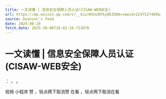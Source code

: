 ```yaml
---
title: 一文读懂 | 信息安全保障人员认证(CISAW-WEB安全)
url: https://mp.weixin.qq.com/s?__biz=MzUzNTkyODI0OA==&mid=2247527489&idx=1&sn=f84b3aa2a63f364600a148bbe37eb46c
source: Doonsec's feed
date: 2024-08-28
fetch_date: 2025-10-06T18:01:10.721876
---
```


# 一文读懂 | 信息安全保障人员认证(CISAW-WEB安全)

：
，
。

视频
小程序
赞
，轻点两下取消赞
在看
，轻点两下取消在看